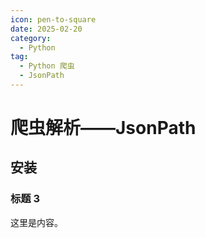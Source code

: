 ```yaml
---
icon: pen-to-square
date: 2025-02-20
category:
  - Python
tag:
  - Python 爬虫
  - JsonPath
---
```


# 爬虫解析——JsonPath

## 安装



### 标题 3

这里是内容。
